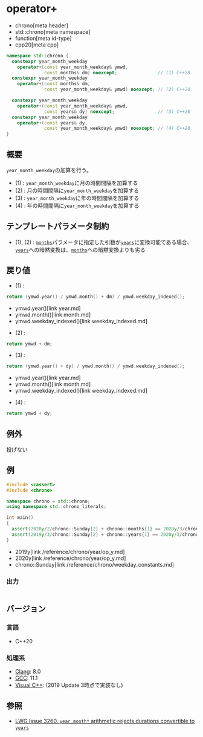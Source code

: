 # operator+
* chrono[meta header]
* std::chrono[meta namespace]
* function[meta id-type]
* cpp20[meta cpp]

```cpp
namespace std::chrono {
  constexpr year_month_weekday
    operator+(const year_month_weekday& ymwd,
              const months& dm) noexcept;               // (1) C++20
  constexpr year_month_weekday
    operator+(const months& dm,
              const year_month_weekday& ymwd) noexcept; // (2) C++20

  constexpr year_month_weekday
    operator+(const year_month_weekday& ymwd,
              const years& dy) noexcept;                // (3) C++20
  constexpr year_month_weekday
    operator+(const years& dy,
              const year_month_weekday& ymwd) noexcept; // (4) C++20
}
```

## 概要
`year_month_weekday`の加算を行う。

- (1) : `year_month_weekday`に月の時間間隔を加算する
- (2) : 月の時間間隔に`year_month_weekday`を加算する
- (3) : `year_month_weekday`に年の時間間隔を加算する
- (4) : 年の時間間隔に`year_month_weekday`を加算する


## テンプレートパラメータ制約
- (1), (2) : [`months`](/reference/chrono/duration_aliases.md)パラメータに指定した引数が[`years`](/reference/chrono/duration_aliases.md)に変換可能である場合、[`years`](/reference/chrono/duration_aliases.md)への暗黙変換は、[`months`](/reference/chrono/duration_aliases.md)への暗黙変換よりも劣る


## 戻り値
- (1) :

```cpp
return (ymwd.year() / ymwd.month() + dm) / ymwd.weekday_indexed();
```
* ymwd.year()[link year.md]
* ymwd.month()[link month.md]
* ymwd.weekday_indexed()[link weekday_indexed.md]


- (2) :

```cpp
return ymwd + dm;
```

- (3) :

```cpp
return (ymwd.year() + dy) / ymwd.month() / ymwd.weekday_indexed();
```
* ymwd.year()[link year.md]
* ymwd.month()[link month.md]
* ymwd.weekday_indexed()[link weekday_indexed.md]

- (4) :

```cpp
return ymwd + dy;
```


## 例外
投げない


## 例
```cpp example
#include <cassert>
#include <chrono>

namespace chrono = std::chrono;
using namespace std::chrono_literals;

int main()
{
  assert(2020y/2/chrono::Sunday[2] + chrono::months{1} == 2020y/3/chrono::Sunday[2]);
  assert(2019y/3/chrono::Sunday[2] + chrono::years{1} == 2020y/3/chrono::Sunday[2]);
}
```
* 2019y[link /reference/chrono/year/op_y.md]
* 2020y[link /reference/chrono/year/op_y.md]
* chrono::Sunday[link /reference/chrono/weekday_constants.md]

### 出力
```
```

## バージョン
### 言語
- C++20

### 処理系
- [Clang](/implementation.md#clang): 8.0
- [GCC](/implementation.md#gcc): 11.1
- [Visual C++](/implementation.md#visual_cpp): (2019 Update 3時点で実装なし)


## 参照
- [LWG Issue 3260. `year_month*` arithmetic rejects durations convertible to `years`](http://www.open-std.org/jtc1/sc22/wg21/docs/papers/2020/p2117r0.html#3260)
